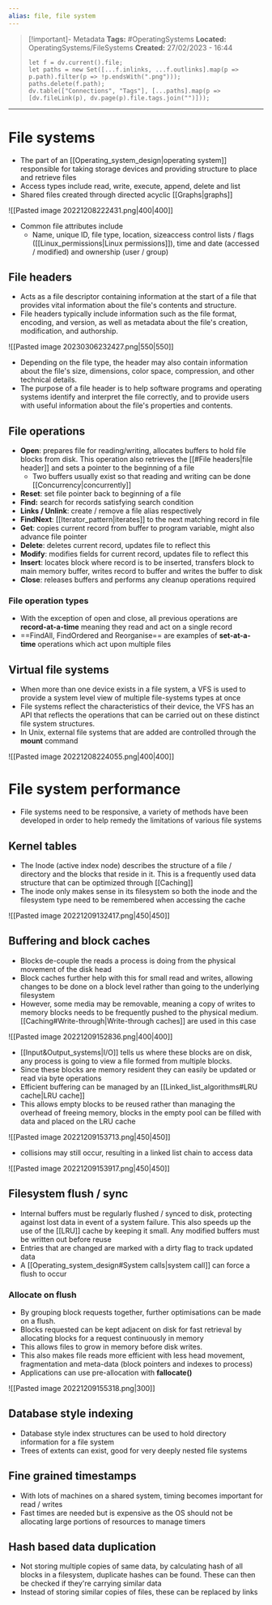 ```yaml
---
alias: file, file system
---
```


> [!important]- Metadata
> **Tags:** #OperatingSystems 
> **Located:** OperatingSystems/FileSystems
> **Created:** 27/02/2023 - 16:44
> ```dataviewjs
> let f = dv.current().file;
> let paths = new Set([...f.inlinks, ...f.outlinks].map(p => p.path).filter(p => !p.endsWith(".png")));
> paths.delete(f.path);
> dv.table(["Connections", "Tags"], [...paths].map(p => [dv.fileLink(p), dv.page(p).file.tags.join("")]));
> ```

___
# File systems
- The part of an [[Operating_system_design|operating system]] responsible for taking storage devices and providing structure to place and retrieve files
- Access types include read, write, execute, append, delete and list
- Shared files created through directed acyclic [[Graphs|graphs]]

![[Pasted image 20221208222431.png|400|400]]

- Common file attributes include
  - Name, unique ID, file type, location, sizeaccess control lists / flags ([[Linux_permissions|Linux permissions]]), time and date (accessed / modified) and ownership (user / group)
## File headers
- Acts as a file descriptor containing information at the start of a file that provides vital information about the file's contents and structure.
-   File headers typically include information such as the file format, encoding, and version, as well as metadata about the file's creation, modification, and authorship.

![[Pasted image 20230306232427.png|550|550]]
-   Depending on the file type, the header may also contain information about the file's size, dimensions, color space, compression, and other technical details.
-   The purpose of a file header is to help software programs and operating systems identify and interpret the file correctly, and to provide users with useful information about the file's properties and contents.

## File operations
- **Open**: prepares file for reading/writing, allocates buffers to hold file blocks from disk. This operation also retrieves the [[#File headers|file header]] and sets a pointer to the beginning of a file
	- Two buffers usually exist so that reading and writing can be done [[Concurrency|concurrently]]
- **Reset**: set file pointer back to beginning of a file
- **Find:** search for records satisfying search condition 
- **Links / Unlink**: create / remove a file alias respectively
- **FindNext**: [[Iterator_pattern|iterates]] to the next matching record in file 
- **Get**: copies current record from buffer to program variable, might also advance file pointer
- **Delete**: deletes current record, updates file to reflect this 
- **Modify**: modifies fields for current record, updates file to reflect this
- **Insert**: locates block where record is to be inserted, transfers block to main memory buffer, writes record to buffer and writes the buffer to disk
- **Close**: releases buffers and performs any cleanup operations required
### File operation types
- With the exception of open and close, all previous operations are **record-at-a-time** meaning they read and act on a single record 
- ==FindAll, FindOrdered and Reorganise== are examples of **set-at-a-time** operations which act upon multiple files 
## Virtual file systems
- When more than one device exists in a file system, a VFS is used to provide a system level view of multiple file-systems types at once
- File systems reflect the characteristics of their device,  the VFS has an API that reflects the operations that can be carried out on these distinct file system structures.
- In Unix, external file systems that are added are controlled through the **mount** command

![[Pasted image 20221208224055.png|400|400]]


# File system performance
- File systems need to be responsive, a variety of methods have been developed in order to help remedy the limitations of various file systems
## Kernel tables
- The Inode (active index node) describes the structure of a file / directory and the blocks that reside in it. This is a frequently used data structure that can be optimized through [[Caching]]
- The inode only makes sense in its filesystem so both the inode and the filesystem type need to be remembered when accessing the cache

![[Pasted image 20221209132417.png|450|450]]

## Buffering and block caches
- Blocks de-couple the reads a process is doing from the physical movement of the disk head
- Block caches further help with this for small read and writes, allowing changes to be done on a block level rather than going to the underlying filesystem
- However, some media may be removable, meaning a copy of writes to memory blocks needs to be frequently pushed to the physical medium. [[Caching#Write-through|Write-through caches]] are used in this case

![[Pasted image 20221209152836.png|400|400]]

- [[Input&Output_systems|I/O]] tells us where these blocks are on disk, any process is going to view a file formed from multiple blocks. 
- Since these blocks are memory resident they can easily be updated or read via byte operations
- Efficient buffering can be managed by an [[Linked_list_algorithms#LRU cache|LRU cache]]
- This allows empty blocks to be reused rather than managing the overhead of freeing memory, blocks in the empty pool can be filled with data and placed on the LRU cache

![[Pasted image 20221209153713.png|450|450]]

- collisions may still occur, resulting in a linked list chain to access data

![[Pasted image 20221209153917.png|450|450]]


## Filesystem flush / sync
- Internal buffers must be regularly flushed / synced to disk, protecting against lost data in event of a system failure. This also speeds up the use of the [[LRU]]  cache by keeping it small. Any modified buffers must be written out before reuse
- Entries that are changed are marked with a dirty flag to track updated data
- A [[Operating_system_design#System calls|system call]] can force a flush to occur
### Allocate on flush
- By grouping block requests together, further optimisations can be made on a flush.
- Blocks requested can be kept adjacent on disk for fast retrieval by allocating blocks for a request continuously in memory
- This allows files to grow in memory before disk writes.
- This also makes file reads more efficient with less head movement, fragmentation and meta-data (block pointers and indexes to process)
- Applications can use pre-allocation with **fallocate()**

![[Pasted image 20221209155318.png|300]]

## Database style indexing
- Database style index structures can be used to hold directory information for a file system
- Trees of extents can exist, good for very deeply nested file systems

## Fine grained timestamps
- With lots of machines on a shared system, timing becomes important for read / writes
- Fast times are needed but is expensive as the OS should not be allocating large portions of resources to manage timers

## Hash based data duplication
- Not storing multiple copies of same data, by calculating hash of all blocks in a filesystem, duplicate hashes can be found. These can then be checked if they're carrying similar data
- Instead of storing similar copies of files, these can be replaced by links
